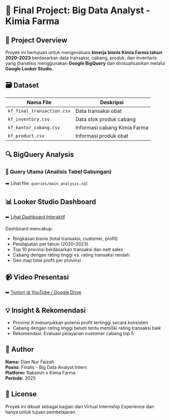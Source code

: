 # 💊 Final Project: Big Data Analyst - Kimia Farma

## 📌 Project Overview
Proyek ini bertujuan untuk mengevaluasi **kinerja bisnis Kimia Farma tahun 2020–2023** berdasarkan data transaksi, cabang, produk, dan inventaris yang dianalisis menggunakan **Google BigQuery** dan divisualisasikan melalui **Google Looker Studio**.

## 🗃 Dataset
| Nama File | Deskripsi |
|-----------|-----------|
| `kf_final_transaction.csv` | Data transaksi obat |
| `kf_inventory.csv` | Data stok produk cabang |
| `kf_kantor_cabang.csv` | Informasi cabang Kimia Farma |
| `kf_product.csv` | Informasi produk obat |

## 🔍 BigQuery Analysis
### 🔗 Query Utama (Analisis Tabel Gabungan)
➡️ Lihat file: `queries/main_analysis.sql`

## 📊 Looker Studio Dashboard
➡️ [Lihat Dashboard Interaktif](#)

Dashboard mencakup:
- Ringkasan bisnis (total transaksi, customer, profit)
- Pendapatan per tahun (2020–2023)
- Top 10 provinsi berdasarkan transaksi dan nett sales
- Cabang dengan rating tinggi vs. rating transaksi rendah
- Geo map total profit per provinsi

## 📹 Video Presentasi
➡️ [Tonton di YouTube / Google Drive](#)

## 💡 Insight & Rekomendasi
- Provinsi X menunjukkan potensi profit tertinggi secara konsisten
- Cabang dengan rating tinggi belum tentu memiliki rating transaksi baik
- Rekomendasi: Evaluasi pelayanan customer cabang top 5

## 📄 Author
**Nama:** Dian Nur Faizah  
**Posisi:** Finalis - Big Data Analyst Intern  
**Platform:** Rakamin x Kimia Farma  
**Periode:** 2025  

## 📎 License
Proyek ini dibuat sebagai bagian dari Virtual Internship Experience dan hanya untuk tujuan pembelajaran.
